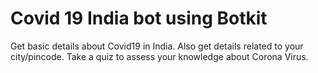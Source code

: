 # Covid 19 India bot using Botkit

Get basic details about Covid19 in India. Also get details related to your city/pincode.
Take a quiz to assess your knowledge about Corona Virus.
